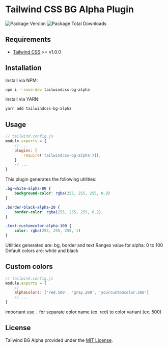 # Tailwind CSS BG Alpha Plugin

![Package Version](https://img.shields.io/npm/v/tailwindcss-bg-alpha?style=flat-square)
![Package Total Downloads](https://img.shields.io/npm/dt/tailwindcss-bg-alpha?style=flat-square)

## Requirements

* [Tailwind CSS](https://tailwindcss.com/) >= v1.0.0

## Installation

Install via NPM:

``` sh
npm i --save-dev tailwindcss-bg-alpha
```

Install via YARN:

``` sh
yarn add tailwindcss-bg-alpha
```

## Usage

``` js
// tailwind.config.js
module.exports = {
    // ...
    plugins: [
        require('tailwindcss-bg-alpha')(),
    ]
    // ...
}
```

This plugin generates the following utilities:

``` css
.bg-white-alpha-80 {
    background-color: rgba(255, 255, 255, 0.8)
}

.border-black-alpha-20 {
    border-color: rgba(255, 255, 255, 0.2)
}

.text-customcolor-alpha-100 {
    color: rgba(255, 255, 255, 1)
}
```

Utilities generated are: bg, border and text
Ranges value for alpha: 0 to 100
Default colors are: white and black

## Custom colors

``` js
// tailwind.config.js
module.exports = {
    // ...
    alphaColors: ['red.500', 'gray.200', 'yourcustomcolor.500']
    // ...
}
```

important use `.` for separate color name (ex. red) to color variant (ex. 500)

## License

Tailwind BG Alpha provided under the [MIT License](https://github.com/adfdev/tailwindcss-bg-alpha/blob/master/LICENSE).

